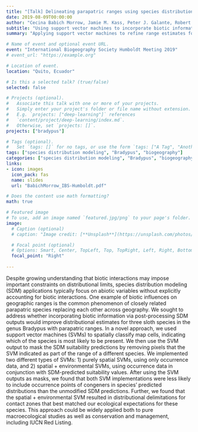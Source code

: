 ```yaml
---
title: "[Talk] Delineating parapatric ranges using species distribution models and support vector machines: An example with three-toed sloths (Bradypus)"
date: 2019-08-09T00:00:00
author: "Cecina Babich Morrow, Jamie M. Kass, Peter J. Galante, Robert P. Anderson, Mary E. Blair"
subtitle: "Using support vector machines to incorporate biotic information into the range estimates of parapatric species."
summary: "Applying support vector machines to refine range estimates for three species of *Bradypus*."

# Name of event and optional event URL.
event: "International Biogeography Society Humboldt Meeting 2019"
# event_url: "https://example.org"

# Location of event.
location: "Quito, Ecuador"

# Is this a selected talk? (true/false)
selected: false

# Projects (optional).
#   Associate this talk with one or more of your projects.
#   Simply enter your project's folder or file name without extension.
#   E.g. `projects: ["deep-learning"]` references 
#   `content/project/deep-learning/index.md`.
#   Otherwise, set `projects: []`.
projects: ["bradypus"]

# Tags (optional).
#   Set `tags: []` for no tags, or use the form `tags: ["A Tag", "Another Tag"]` for one or more tags.
tags: ["species distribution modeling", "Bradypus", "biogeography"]
categories: ["species distribution modeling", "Bradypus", "biogeography"]
links:
- icon: images
  icon_pack: fas
  name: slides
  url: "BabichMorrow_IBS-Humboldt.pdf"

# Does the content use math formatting?
math: true

# Featured image
# To use, add an image named `featured.jpg/png` to your page's folder. 
image:
  # Caption (optional)
  # caption: "Image credit: [**Unsplash**](https://unsplash.com/photos/bzdhc5b3Bxs)"

  # Focal point (optional)
  # Options: Smart, Center, TopLeft, Top, TopRight, Left, Right, BottomLeft, Bottom, BottomRight
  focal_point: "Right"
  
---
```


Despite growing understanding that biotic interactions may impose important constraints on distributional limits, species distribution modeling (SDM) applications typically focus on abiotic variables without explicitly accounting for biotic interactions. One example of biotic influences on geographic ranges is the common phenomenon of closely related parapatric species replacing each other across geography. We sought to address whether incorporating biotic information via post-processing SDM outputs would improve distributional estimates for three sloth species in the genus Bradypus with parapatric ranges. In a novel approach, we used support vector machines (SVMs) to spatially classify map cells, indicating which of the species is most likely to be present. We then use the SVM output to mask the SDM suitability predictions by removing pixels that the SVM indicated as part of the range of a different species. We implemented two different types of SVMs: 1) purely spatial SVMs, using only occurrence data, and 2) spatial + environmental SVMs, using occurrence data in conjunction with SDM-predicted suitability values. After using the SVM outputs as masks, we found that both SVM implementations were less likely to include occurrence points of congeners in species’ predicted distributions than the unmodified SDM predictions. Further, we found that the spatial + environmental SVM resulted in distributional delimitations for contact zones that best matched our ecological expectations for these species. This approach could be widely applied both to pure macroecological studies as well as conservation and management, including IUCN Red Listing.
